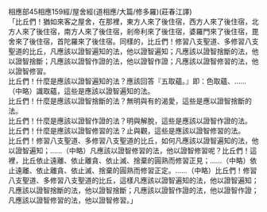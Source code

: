 相應部45相應159經/屋舍經(道相應/大篇/修多羅)(莊春江譯)  
「比丘們！猶如來客之屋舍，在那裡，東方人來了後住宿，西方人來了後住宿，北方人來了後住宿，南方人來了後住宿，剎帝利來了後住宿，婆羅門來了後住宿，毘舍來了後住宿，首陀羅來了後住宿。同樣的，比丘們！修習八支聖道、多修習八支聖道的比丘，凡應該以證智遍知的法，他以證智遍知；凡應該以證智捨斷的法，他以證智捨斷；凡應該以證智作證的法，他以證智作證；凡應該以證智修習的法，他以證智修習。  
比丘們！什麼是應該以證智遍知的法？應該回答『五取蘊。』即：色取蘊、……（中略）識取蘊，這些是應該以證智遍知的法。  
比丘們！什麼是應該以證智捨斷的法？無明與有的渴愛，這些是應以證智捨斷的法。  
比丘們！什麼是應該以證智作證的法？明與解脫，這些是應該以證智作證的法。  
比丘們！什麼是應該以證智修習的法？止與觀，這些是應該以證智修習的法。  
比丘們！修習八支聖道、多修習八支聖道的比丘，如何凡應該以證智遍知的法，他以證智遍知；……（中略）凡應該以證智修習的法，他以證智修習呢？比丘們！這裡，比丘依止遠離、依止離貪、依止滅、捨棄的圓熟而修習正見；……（中略）依止遠離、依止離貪、依止滅、捨棄的圓熟而修習正定。……（中略）比丘們！修習八支聖道、多修習八支聖道的比丘，這樣凡應該以證智遍知的法，他以證智遍知；凡應該以證智捨斷的法，他以證智捨斷；凡應該以證智作證的法，他以證智作證；凡應該以證智修習的法，他以證智修習。」  
  
  
